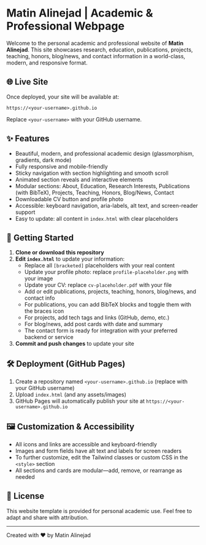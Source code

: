 # Matin Alinejad | Academic & Professional Webpage

Welcome to the personal academic and professional website of **Matin Alinejad**. This site showcases research, education, publications, projects, teaching, honors, blog/news, and contact information in a world-class, modern, and responsive format.

## 🌐 Live Site
Once deployed, your site will be available at:
```
https://<your-username>.github.io
```
Replace `<your-username>` with your GitHub username.

## ✨ Features
- Beautiful, modern, and professional academic design (glassmorphism, gradients, dark mode)
- Fully responsive and mobile-friendly
- Sticky navigation with section highlighting and smooth scroll
- Animated section reveals and interactive elements
- Modular sections: About, Education, Research Interests, Publications (with BibTeX), Projects, Teaching, Honors, Blog/News, Contact
- Downloadable CV button and profile photo
- Accessible: keyboard navigation, aria-labels, alt text, and screen-reader support
- Easy to update: all content in `index.html` with clear placeholders

## 🚀 Getting Started
1. **Clone or download this repository**
2. **Edit `index.html`** to update your information:
   - Replace all `[bracketed]` placeholders with your real content
   - Update your profile photo: replace `profile-placeholder.png` with your image
   - Update your CV: replace `cv-placeholder.pdf` with your file
   - Add or edit publications, projects, teaching, honors, blog/news, and contact info
   - For publications, you can add BibTeX blocks and toggle them with the braces icon
   - For projects, add tech tags and links (GitHub, demo, etc.)
   - For blog/news, add post cards with date and summary
   - The contact form is ready for integration with your preferred backend or service
3. **Commit and push changes** to update your site

## 🛠️ Deployment (GitHub Pages)
1. Create a repository named `<your-username>.github.io` (replace with your GitHub username)
2. Upload `index.html` (and any assets/images)
3. GitHub Pages will automatically publish your site at `https://<your-username>.github.io`

## 🖼️ Customization & Accessibility
- All icons and links are accessible and keyboard-friendly
- Images and form fields have alt text and labels for screen readers
- To further customize, edit the Tailwind classes or custom CSS in the `<style>` section
- All sections and cards are modular—add, remove, or rearrange as needed

## 📄 License
This website template is provided for personal academic use. Feel free to adapt and share with attribution.

---

Created with ❤️ by Matin Alinejad 